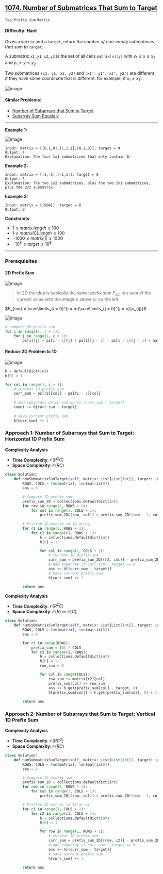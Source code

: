 ## [1074. Number of Submatrices That Sum to Target](https://leetcode.com/problems/number-of-submatrices-that-sum-to-target)

```Tag```: ```Prefix Sum``` ```Matrix```

#### Difficulty: Hard

Given a ```matrix``` and a ```target```, return _the number of non-empty submatrices that sum to ```target```_.

A submatrix ```x1```, ```y1```, ```x2```, ```y2``` is the set of all cells ```matrix[x][y]``` with $x_1 \le x \le x_2$ and $y_1 \le y \le y_2$.

Two submatrices ```(x1, y1, x2, y2)``` and ```(x1', y1', x2', y2')``` are different if they have some coordinate that is different: for example, if $x_1 \neq x_1'$.

![image](https://github.com/quananhle/Python/assets/35042430/bd0897ca-2a04-43f1-a8b9-1192c1aae50a)

#### Similar Problems:

- [Number of Subarrays that Sum to Target](https://leetcode.com/problems/subarray-sum-equals-k/)
- [Subarray Sum Equals k](https://leetcode.com/problems/subarray-sum-equals-k/)

---

__Example 1:__

![image](https://assets.leetcode.com/uploads/2020/09/02/mate1.jpg)
```
Input: matrix = [[0,1,0],[1,1,1],[0,1,0]], target = 0
Output: 4
Explanation: The four 1x1 submatrices that only contain 0.
```

__Example 2:__
```
Input: matrix = [[1,-1],[-1,1]], target = 0
Output: 5
Explanation: The two 1x2 submatrices, plus the two 2x1 submatrices, plus the 2x2 submatrix.
```

__Example 3:__
```
Input: matrix = [[904]], target = 0
Output: 0
```

__Constraints:__

- $1 \le matrix.length \le 100$
- $1 \le matrix[0].length \le 100$
- $-1000 \le matrix[i] \le 1000$
- $-10^8 \le target \le 10^8$

---

### Prerequisites

#### 2D Prefix Sum

![image](https://leetcode.com/problems/number-of-submatrices-that-sum-to-target/Figures/1074/1d_prefix3.png)

> In 2D the idea is basically the same: prefix sum $P_{mn}$ is a sum of the current value with the integers above or on the left.

$P_{mn} = \sum\limits_{i = 0}^{i = m}\sum\limits_{j = 0}^{j = n}{x_{ij}}$

![image](https://leetcode.com/problems/number-of-submatrices-that-sum-to-target/Figures/1074/2d_prefix.png)

```Python
# compute 2D prefix sum
for i in range(1, r + 1):
    for j in range(1, c + 1):
        ps[i][j] = ps[i - 1][j] + ps[i][j - 1] - ps[i - 1][j - 1] + matrix[i - 1][j - 1]
```

#### Reduce 2D Problem to 1D

![image](https://leetcode.com/problems/number-of-submatrices-that-sum-to-target/Figures/1074/all_matrices3.png)

```Python
h = defaultdict(int)
h[0] = 1

for col in range(1, c + 1):
    # current 1D prefix sum  
    curr_sum = ps[r2][col] - ps[r1 - 1][col]
    
    # add subarrays which sum up to (curr_sum - target)
    count += h[curr_sum - target]
    
    # save current prefix sum
    h[curr_sum] += 1
```

### Approach 1: Number of Subarrays that Sum to Target: Horizontal 1D Prefix Sum

__Complexity Analysis__

- __Time Complexity__: $\mathcal{O}(R^2 C)$
- __Space Complexity__: $\mathcal{O}(RC)$

```Python
class Solution:
    def numSubmatrixSumTarget(self, matrix: List[List[int]], target: int) -> int:
        ROWS, COLS = len(matrix), len(matrix[0])
        ans = 0

        # Compute 2D prefix sum
        prefix_sum_2D = collections.defaultdict(int)
        for row in range(1, ROWS + 1):
            for col in range(1, COLS + 1):
                prefix_sum_2D[(row, col)] = prefix_sum_2D[(row - 1, col)] + prefix_sum_2D[(row, col - 1)] - prefix_sum_2D[(row - 1, col - 1)] + matrix[row - 1][col - 1]
            
        # Flatten 2D matrix to 1D array
        for r1 in range(1, ROWS + 1):
            for r2 in range(r1, ROWS + 1):
                h = collections.defaultdict(int)
                h[0] = 1

                for col in range(1, COLS + 1):
                    # Current 1D prefix sum
                    curr_sum = prefix_sum_2D[(r2, col)] - prefix_sum_2D[(r1 - 1, col)]
                    # Add subarray if curr_sum - target == 0
                    ans += h[(curr_sum - target)]
                    # Save current prefix sum
                    h[curr_sum] += 1

        return ans
```

__Complexity Analysis__

- __Time Complexity__: $\mathcal{O}(R^2 C)$
- __Space Complexity__: $\mathcal{O}(R)$ or $\mathcal{O}(C)$

```Python
class Solution:
    def numSubmatrixSumTarget(self, matrix: List[List[int]], target: int) -> int: 
        ROWS, COLS = len(matrix), len(matrix[0])
        ans = 0

        for r1 in range(ROWS):
            prefix_sum = [0] * COLS
            for r2 in range(r1, ROWS):
                h = collections.defaultdict(int)
                h[0] = 1
                row_sum = 0

                for col in range(COLS):
                    row_sum += matrix[r2][col]
                    prefix_sum[col] += row_sum
                    ans += h.get(prefix_sum[col] - target, 0)
                    h[prefix_sum[col]] = h.get(prefix_sum[col], 0) + 1
            
        return ans
```

### Approach 2: Number of Subarrays that Sum to Target: Vertical 1D Prefix Sum

__Complexity Analysis__

- __Time Complexity__: $\mathcal{O}(RC^2)$
- __Space Complexity__: $\mathcal{O}(RC)$

```Python
class Solution:
    def numSubmatrixSumTarget(self, matrix: List[List[int]], target: int) -> int: 
        ROWS, COLS = len(matrix), len(matrix[0])
        ans = 0

        # Compute 2D prefix sum
        prefix_sum_2D = collections.defaultdict(int)
        for row in range(1, ROWS + 1):
            for col in range(1, COLS + 1):
                prefix_sum_2D[(row, col)] = prefix_sum_2D[(row - 1, col)] + prefix_sum_2D[(row, col - 1)] - prefix_sum_2D[(row - 1, col - 1)] + matrix[row - 1][col - 1]

        # Flatten 2D matrix to 1D array
        for c1 in range(1, COLS + 1):
            for c2 in range(c1, COLS + 1):
                h = collections.defaultdict(int)
                h[0] = 1

                for row in range(1, ROWS + 1):
                    # Current 1D prefix sum
                    curr_sum = prefix_sum_2D[(row, c2)] - prefix_sum_2D[(row, c1 - 1)]
                    # Add subarray if curr_sum - target == 0
                    ans += h[(curr_sum - target)]
                    # Save current prefix sum
                    h[curr_sum] += 1
                
        return ans
```
